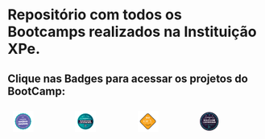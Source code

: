 # Repositório com todos os Bootcamps realizados na Instituição XPe.

## Clique nas Badges para acessar os projetos do  BootCamp:


<style>
  .img-container {
    display: flex;
    justify-content: space-between;
    padding: 10px;
    align-items: center;
  }

  .img-container img {
    object-fit: contain;
    width: 33%;    
  }
</style>

<div class="img-container">
  <a href="https://github.com/Jcnok/Bootcamps_XPe/tree/main/Analista_BD/Projeto01#bootcamp-analista-de-banco-de-dados">
    <img src="imagens\analista_BD.svg" title="Analista de Banco de Dados">
  </a>
  <a href="https://github.com/Jcnok/Bootcamps_XPe/tree/main/Arquiteto_ML#este-reposit%C3%B3rio-cont%C3%A9m-todos-os-projetos-realizados-durante-o-bootcamp-de-arquiteto-de-machine-learning">
    <img src="imagens\arquiteto_ML.svg" title="Arquiteto de Machine Learning">
  </a>  
  <a href="https://github.com/Jcnok/Bootcamps_XPe/tree/main/Analista_BD/Projeto01#bootcamp-analista-de-banco-de-dados">
    <img src="imagens\aws_cloud.svg" title="Engenheiro de Machine Learning">
  </a>
  <a href="https://github.com/Jcnok/Bootcamps_XPe/tree/main/Analista_BD/Projeto01#bootcamp-analista-de-banco-de-dados">
    <img src="imagens\engenheiro_ML.png" title="Engenheiro de Machine Learning">
  </a>
</div>


        
                   
